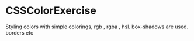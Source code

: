 # CSSColorExercise

Styling colors with simple colorings, rgb , rgba , hsl.
box-shadows are used. borders etc
